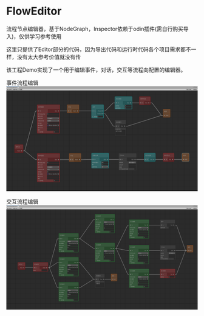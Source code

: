 # FlowEditor
流程节点编辑器，基于NodeGraph，Inspector依赖于odin插件(需自行购买导入)，仅供学习参考使用

这里只提供了Editor部分的代码，因为导出代码和运行时代码各个项目需求都不一样，没有太大参考价值就没有传

该工程Demo实现了一个用于编辑事件，对话，交互等流程向配置的编辑器。

事件流程编辑
![image](https://github.com/Svily/FlowEditor/blob/master/Assets/Image/flow01.png)

交互流程编辑
![image](https://github.com/Svily/FlowEditor/blob/master/Assets/Image/flow2.png)
